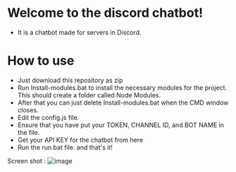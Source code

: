  # Welcome to the discord chatbot!

 *  It is a chatbot made for servers in Discord.

# How to use
* Just download this repository as zip
* Run Install-modules.bat to install the necessary modules for the project. This should create a folder called Node Modules.
* After that you can just delete Install-modules.bat when the CMD window closes.
* Edit the config.js file.
* Ensure that you have put your TOKEN, CHANNEL ID, and BOT NAME in the file.
* Get your API KEY for the chatbot from here
* Run the run.bat file.
 and that's it!

 Screen shot :
 ![image](https://github.com/itsananyaa/iucee/assets/100284105/94e6309c-8eb0-416c-9e73-0b9322181c6b)


